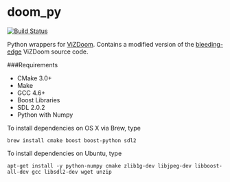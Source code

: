 # doom_py

[![Build Status](https://travis-ci.org/openai/doom-py.svg?branch=master)](https://travis-ci.org/openai/doom-py)

Python wrappers for [ViZDoom](http://vizdoom.cs.put.edu.pl/).
Contains a modified version of the [bleeding-edge](https://github.com/Marqt/ViZDoom/tree/54a1091830aa08b3afc8e811dbb4f8947bb20bce)
ViZDoom source code.

###Requirements

* CMake 3.0+
* Make
* GCC 4.6+
* Boost Libraries
* SDL 2.0.2
* Python with Numpy

To install dependencies on OS X via Brew, type

```brew install cmake boost boost-python sdl2```

To install dependencies on Ubuntu, type

```apt-get install -y python-numpy cmake zlib1g-dev libjpeg-dev libboost-all-dev gcc libsdl2-dev wget unzip```
